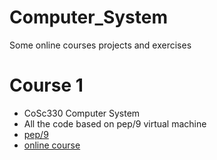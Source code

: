 # Computer_System
Some online courses projects and exercises

# Course 1

* CoSc330 Computer System
* All the code based on pep/9 virtual machine
* [pep/9](https://computersystemsbook.com/5th-edition/pep9/)
* [online course](https://www.youtube.com/playlist?list=PL9o9lNrP1luVQoR25mdOPP2yKyhNLLK0W)





